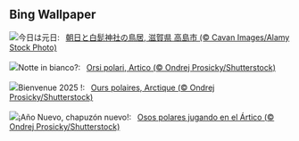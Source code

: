 ## Bing Wallpaper
![](https://www.bing.com/th?id=OHR.ShirahigeSunrise2024_JA-JP6695296609_UHD.jpg&w=1000)今日は元日:&nbsp;&ensp;[朝日と白髭神社の鳥居, 滋賀県 高島市 (© Cavan Images/Alamy Stock Photo)](https://www.bing.com/th?id=OHR.ShirahigeSunrise2024_JA-JP6695296609_UHD.jpg)
<br><br/>
![](https://www.bing.com/th?id=OHR.PolarBearSwim_IT-IT8600941728_UHD.jpg&w=1000)Notte in bianco?:&nbsp;&ensp;[Orsi polari, Artico (© Ondrej Prosicky/Shutterstock)](https://www.bing.com/th?id=OHR.PolarBearSwim_IT-IT8600941728_UHD.jpg)
<br><br/>
![](https://www.bing.com/th?id=OHR.PolarBearSwim_FR-FR0276887378_UHD.jpg&w=1000)Bienvenue 2025 !:&nbsp;&ensp;[Ours polaires, Arctique (© Ondrej Prosicky/Shutterstock)](https://www.bing.com/th?id=OHR.PolarBearSwim_FR-FR0276887378_UHD.jpg)
<br><br/>
![](https://www.bing.com/th?id=OHR.PolarBearSwim_ES-ES4132318898_UHD.jpg&w=1000)¡Año Nuevo, chapuzón nuevo!:&nbsp;&ensp;[Osos polares jugando en el Ártico (© Ondrej Prosicky/Shutterstock)](https://www.bing.com/th?id=OHR.PolarBearSwim_ES-ES4132318898_UHD.jpg)
<br><br/>
